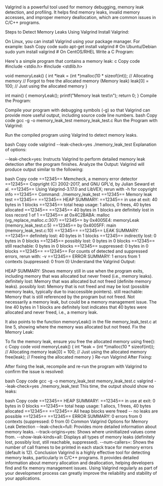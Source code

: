 Valgrind is a powerful tool used for memory debugging, memory leak detection, and profiling. It helps find memory leaks, invalid memory accesses, and improper memory deallocation, which are common issues in C/C++ programs.

Steps to Detect Memory Leaks Using Valgrind
Install Valgrind:

On Linux, you can install Valgrind using your package manager. For example:
bash
Copy code
sudo apt-get install valgrind  # On Ubuntu/Debian
sudo yum install valgrind      # On CentOS/RHEL
Write a C Program:

Here's a simple program that contains a memory leak:
c
Copy code
#include <stdio.h>
#include <stdlib.h>

void memoryLeak() {
    int *leak = (int *)malloc(10 * sizeof(int));  // Allocating memory
    // Forgot to free the allocated memory (Memory leak)
    leak[0] = 100;  // Just using the allocated memory
}

int main() {
    memoryLeak();
    printf("Memory leak test\n");
    return 0;
}
Compile the Program:

Compile your program with debugging symbols (-g) so that Valgrind can provide more useful output, including source code line numbers.
bash
Copy code
gcc -g -o memory_leak_test memory_leak_test.c
Run the Program with Valgrind:

Run the compiled program using Valgrind to detect memory leaks.

bash
Copy code
valgrind --leak-check=yes ./memory_leak_test
Explanation of options:

--leak-check=yes: Instructs Valgrind to perform detailed memory leak detection after the program finishes.
Analyze the Output: Valgrind will produce output similar to the following:

bash
Copy code
==12345== Memcheck, a memory error detector
==12345== Copyright (C) 2002-2017, and GNU GPL'd, by Julian Seward et al.
==12345== Using Valgrind-3.17.0 and LibVEX; rerun with -h for copyright info
==12345== Command: ./memory_leak_test
==12345== 
Memory leak test
==12345== 
==12345== HEAP SUMMARY:
==12345==     in use at exit: 40 bytes in 1 blocks
==12345==   total heap usage: 1 allocs, 0 frees, 40 bytes allocated
==12345== 
==12345== 40 bytes in 1 blocks are definitely lost in loss record 1 of 1
==12345==    at 0x4C2BABA: malloc (vg_replace_malloc.c:307)
==12345==    by 0x4005E4: memoryLeak (memory_leak_test.c:5)
==12345==    by 0x4005FF: main (memory_leak_test.c:10)
==12345== 
==12345== LEAK SUMMARY:
==12345==    definitely lost: 40 bytes in 1 blocks
==12345==    indirectly lost: 0 bytes in 0 blocks
==12345==      possibly lost: 0 bytes in 0 blocks
==12345==    still reachable: 0 bytes in 0 blocks
==12345==         suppressed: 0 bytes in 0 blocks
==12345== 
==12345== For counts of detected and suppressed errors, rerun with: -v
==12345== ERROR SUMMARY: 1 errors from 1 contexts (suppressed: 0 from 0)
Understand the Valgrind Output:

HEAP SUMMARY:
Shows memory still in use when the program exits, including memory that was allocated but never freed (i.e., memory leaks).
definitely lost: Memory that was allocated but not freed (definite memory leaks).
possibly lost: Memory that is not freed and may be lost (possible memory leaks, typically due to inaccessible pointers).
still reachable: Memory that is still referenced by the program but not freed. Not necessarily a memory leak, but could be a memory management issue.
The line 40 bytes in 1 blocks are definitely lost indicates that 40 bytes were allocated and never freed, i.e., a memory leak.

It also points to the function memoryLeak() in the file memory_leak_test.c at line 5, showing where the memory was allocated but not freed.
Fix the Memory Leak:

To fix the memory leak, ensure you free the allocated memory using free():
c
Copy code
void memoryLeak() {
    int *leak = (int *)malloc(10 * sizeof(int));  // Allocating memory
    leak[0] = 100;  // Just using the allocated memory
    free(leak);     // Freeing the allocated memory
}
Re-run Valgrind After Fixing:

After fixing the leak, recompile and re-run the program with Valgrind to confirm the issue is resolved:

bash
Copy code
gcc -g -o memory_leak_test memory_leak_test.c
valgrind --leak-check=yes ./memory_leak_test
This time, the output should show no leaks:

bash
Copy code
==12345== HEAP SUMMARY:
==12345==     in use at exit: 0 bytes in 0 blocks
==12345==   total heap usage: 1 allocs, 1 frees, 40 bytes allocated
==12345== 
==12345== All heap blocks were freed -- no leaks are possible
==12345== 
==12345== ERROR SUMMARY: 0 errors from 0 contexts (suppressed: 0 from 0)
Common Valgrind Options for Memory Leak Detection
--leak-check=full: Provides more detailed information about memory leaks.
--track-origins=yes: Shows where uninitialized values come from.
--show-leak-kinds=all: Displays all types of memory leaks (definitely lost, possibly lost, still reachable, suppressed).
--num-callers=<number>: Shows the number of call frames to be printed in each stack trace for memory errors (default is 12).
Conclusion
Valgrind is a highly effective tool for detecting memory leaks, particularly in C/C++ programs. It provides detailed information about memory allocation and deallocation, helping developers find and fix memory management issues. Using Valgrind regularly as part of your development process can greatly improve the reliability and stability of your applications.
